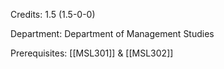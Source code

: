 Credits: 1.5 (1.5-0-0)

Department: Department of Management Studies

Prerequisites: [[MSL301]] & [[MSL302]]

